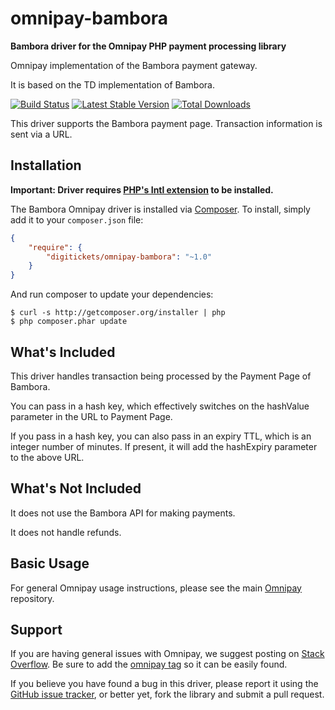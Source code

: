 # omnipay-bambora

**Bambora driver for the Omnipay PHP payment processing library**

Omnipay implementation of the Bambora payment gateway.

It is based on the TD implementation of Bambora.

[![Build Status](https://travis-ci.org/digitickets/omnipay-bambora.png?branch=master)](https://travis-ci.org/digitickets/omnipay-bambora)
[![Latest Stable Version](https://poser.pugx.org/digitickets/omnipay-bambora/version.png)](https://packagist.org/packages/digitickets/omnipay-bambora)
[![Total Downloads](https://poser.pugx.org/digitickets/omnipay-bambora/d/total.png)](https://packagist.org/packages/digitickets/omnipay-bambora)

This driver supports the Bambora payment page. Transaction information is sent via a URL.

## Installation

**Important: Driver requires [PHP's Intl extension](http://php.net/manual/en/book.intl.php) to be installed.**

The Bambora Omnipay driver is installed via [Composer](http://getcomposer.org/). To install, simply add it
to your `composer.json` file:

```json
{
    "require": {
        "digitickets/omnipay-bambora": "~1.0"
    }
}
```

And run composer to update your dependencies:

    $ curl -s http://getcomposer.org/installer | php
    $ php composer.phar update

## What's Included

This driver handles transaction being processed by the Payment Page of Bambora.

You can pass in a hash key, which effectively switches on the hashValue parameter in the URL to Payment Page.

If you pass in a hash key, you can also pass in an expiry TTL, which is an integer number of minutes.
If present, it will add the hashExpiry parameter to the above URL.

## What's Not Included

It does not use the Bambora API for making payments.

It does not handle refunds.

## Basic Usage

For general Omnipay usage instructions, please see the main [Omnipay](https://github.com/omnipay/omnipay)
repository.

## Support

If you are having general issues with Omnipay, we suggest posting on
[Stack Overflow](http://stackoverflow.com/). Be sure to add the
[omnipay tag](http://stackoverflow.com/questions/tagged/omnipay) so it can be easily found.

If you believe you have found a bug in this driver, please report it using the [GitHub issue tracker](https://github.com/digitickets/omnipay-bambora/issues),
or better yet, fork the library and submit a pull request.
